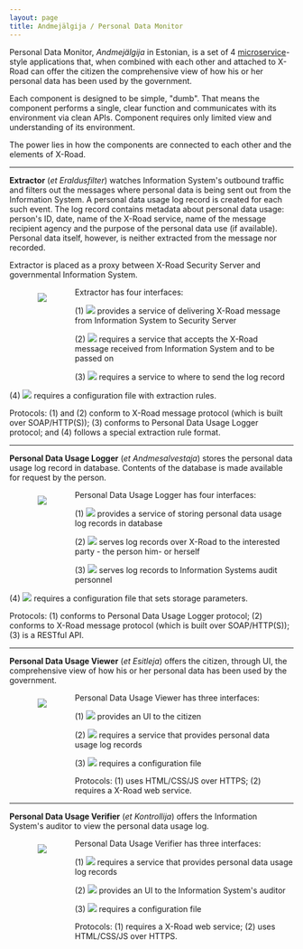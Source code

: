 ```yaml
---
layout: page
title: Andmejälgija / Personal Data Monitor
---
```


Personal Data Monitor, *Andmejälgija* in Estonian, is a set of 4 [microservice](https://en.wikipedia.org/wiki/Microservices)-style  applications that, when combined with each other and attached to X-Road can offer the citizen the comprehensive view of how his or her personal data has been used by the government.

Each component is designed to be simple, "dumb". That means the component performs a single, clear function and communicates with its environment via clean APIs. Component requires only limited view and understanding of its environment. 

The power lies in how the components are connected to each other and the elements of X-Road.

---
**Extractor** (*et* *Eraldusfilter*) watches Information System's outbound traffic and filters out the messages where personal data is being sent out from the Information System. A personal data usage log record is created for each such event. The log record contains metadata about personal data usage: person's ID, date, name of the X-Road service, name of the message recipient agency and the purpose of the personal data use (if available). Personal data itself, however, is neither extracted from the message nor recorded. 

Extractor is placed as a proxy between X-Road Security Server and governmental Information System.  

<img style='float:left; margin: 10px 50px 140px 50px;' src='{{ site.url }}/img/Extractor.svg'>

Extractor has four interfaces:

(1) <img style='display: inline-block;' src='{{ site.url }}/img/ProvidesRIGHT.svg'> provides a service of delivering X-Road message from Information System to Security Server

(2) <img style='display: inline-block;' src='{{ site.url }}/img/RequiresLEFT.svg'> requires a service that accepts the X-Road message received from Information System and to be passed on

(3) <img style='display: inline-block;' src='{{ site.url }}/img/RequiresDOWN.svg'> requires a service to where to send the log record

(4) <img style='display: inline-block;' src='{{ site.url }}/img/RequiresDOWN.svg'> requires a configuration file with extraction rules.

Protocols: (1) and (2) conform to X-Road message protocol (which is built over SOAP/HTTP(S)); (3) conforms to Personal Data Usage Logger protocol; and (4) follows a special extraction rule format.

--- 
**Personal Data Usage Logger** (*et* *Andmesalvestaja*) stores the personal data usage log record in database. Contents of the database is made available for request by the person.  

<img style='float:left; margin: 10px 50px 140px 50px;'  src='{{ site.url }}/img/Logger.svg'>

Personal Data Usage Logger has four interfaces:

(1) <img style='display: inline-block;' src='{{ site.url }}/img/ProvidesUP.svg'> provides a service of storing personal data usage log records in database

(2) <img style='display: inline-block;' src='{{ site.url }}/img/ProvidesLEFT.svg'> serves log records over X-Road to the interested party - the person him- or herself 

(3) <img style='display: inline-block;' src='{{ site.url }}/img/ProvidesDOWN.svg'> serves log records to Information Systems audit personnel

(4) <img style='display: inline-block;' src='{{ site.url }}/img/RequiresRIGHT.svg'> requires a configuration file that sets storage parameters.

Protocols: (1) conforms to Personal Data Usage Logger protocol; (2) conforms to X-Road message protocol (which is built over SOAP/HTTP(S)); (3) is a RESTful API.

--- 
**Personal Data Usage Viewer** (*et* *Esitleja*) offers the citizen, through UI, the comprehensive view of how his or her personal data has been used by the government.  

<img style='float:left; margin: 10px 50px 140px 50px;'  src='{{ site.url }}/img/Presenter.svg'>

Personal Data Usage Viewer has three interfaces:

(1) <img style='display: inline-block;' src='{{ site.url }}/img/ProvidesLEFT.svg'> provides an UI to the citizen

(2) <img style='display: inline-block;' src='{{ site.url }}/img/RequiresRIGHT.svg'> requires a service that provides personal data usage log records 

(3) <img style='display: inline-block;' src='{{ site.url }}/img/RequiresUP.svg'> requires a configuration file

Protocols: (1) uses HTML/CSS/JS over HTTPS; (2) requires a X-Road web service.


---
**Personal Data Usage Verifier** (*et* *Kontrollija*) offers the Information System's auditor to view the personal data usage log.  

<img style='float:left; margin: 10px 50px 140px 50px;'  src='{{ site.url }}/img/Verifier.svg'>

Personal Data Usage Verifier has three interfaces:

(1) <img style='display: inline-block;' src='{{ site.url }}/img/RequiresRIGHT.svg'> requires a service that provides personal data usage log records 

(2) <img style='display: inline-block;' src='{{ site.url }}/img/ProvidesLEFT.svg'> provides an UI to the Information System's auditor

(3) <img style='display: inline-block;' src='{{ site.url }}/img/RequiresUP.svg'> requires a configuration file

Protocols: (1) requires a X-Road web service; (2) uses HTML/CSS/JS over HTTPS.





